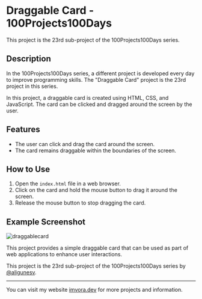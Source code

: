 # Draggable Card - 100Projects100Days

This project is the 23rd sub-project of the 100Projects100Days series.

## Description

In the 100Projects100Days series, a different project is developed every day to improve programming skills. The "Draggable Card" project is the 23rd project in this series.

In this project, a draggable card is created using HTML, CSS, and JavaScript. The card can be clicked and dragged around the screen by the user.

## Features

- The user can click and drag the card around the screen.
- The card remains draggable within the boundaries of the screen.

## How to Use

1. Open the `index.html` file in a web browser.
2. Click on the card and hold the mouse button to drag it around the screen.
3. Release the mouse button to stop dragging the card.

## Example Screenshot

![draggablecard](https://github.com/aligunesv/100projects100day/assets/82121296/de46ba5b-165a-41b8-ac61-f3fad42ae571)

This project provides a simple draggable card that can be used as part of web applications to enhance user interactions.

This project is the 23rd sub-project of the 100Projects100Days series by [@aligunesv](https://github.com/aligunesv).

----

You can visit my website [imvora.dev](https://www.imvora.dev) for more projects and information.
